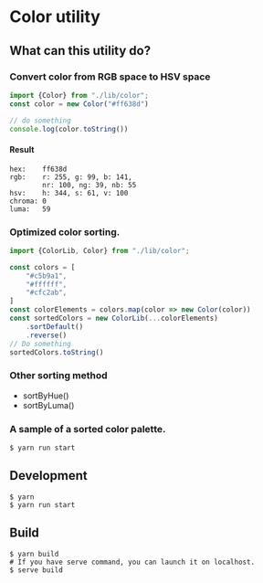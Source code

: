 # Color utility

## What can this utility do?

### Convert color from RGB space to HSV space
```typescript
import {Color} from "./lib/color";
const color = new Color("#ff638d")

// do something
console.log(color.toString())
```
#### Result
```text
hex:    ff638d
rgb:    r: 255, g: 99, b: 141,
        nr: 100, ng: 39, nb: 55
hsv:    h: 344, s: 61, v: 100
chroma: 0
luma:   59
```
### Optimized color sorting.
```typescript
import {ColorLib, Color} from "./lib/color";

const colors = [
    "#c5b9a1",
    "#ffffff",
    "#cfc2ab",
]
const colorElements = colors.map(color => new Color(color))
const sortedColors = new ColorLib(...colorElements)
    .sortDefault()
    .reverse()
// Do something
sortedColors.toString()
```

### Other sorting method
* sortByHue()
* sortByLuma()

### A sample of a sorted color palette.
```shell
$ yarn run start
```

## Development
```shell
$ yarn
$ yarn run start
```

## Build
```shell
$ yarn build
# If you have serve command, you can launch it on localhost.
$ serve build
```

